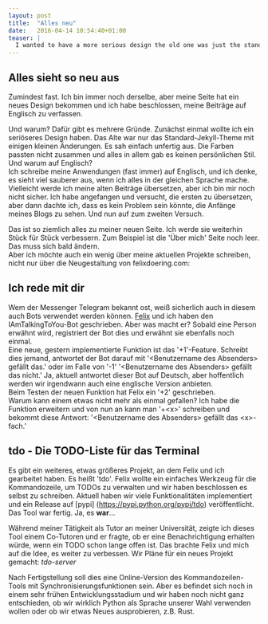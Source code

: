 ```yaml
---
layout: post
title:  "Alles neu"
date:   2016-04-14 10:54:40+01:00
teaser: |
  I wanted to have a more serious design the old one was just the standard Jekyll theme with some minor changes. It just was unready. The colors didn't match and all in all there was no personal style at all. And why in English? I write my programs (almost) in English and I think it is a much cleaner look if I just do everything in the same language. Maybe I will translate my old posts, but I am not sure yet. I started and tried to translate the first ones, but then I thought it might be not a problem to see the beginnings of my blog (well, the second attempt).
---
```

## Alles sieht so neu aus

Zumindest fast. Ich bin immer noch derselbe, aber meine Seite hat ein neues Design bekommen und ich habe beschlossen, meine Beiträge auf Englisch zu verfassen.  

Und warum?
Dafür gibt es mehrere Gründe. Zunächst einmal wollte ich ein seriöseres Design haben. Das Alte war nur das Standard-Jekyll-Theme mit einigen kleinen Änderungen.
Es sah einfach unfertig aus. Die Farben passten nicht zusammen und alles in allem gab es keinen persönlichen Stil.  
Und warum auf Englisch?  
Ich schreibe meine Anwendungen (fast immer) auf Englisch, und ich denke, es sieht viel sauberer aus, wenn ich alles in der gleichen Sprache mache. Vielleicht werde ich meine alten Beiträge übersetzen, aber ich bin mir noch nicht sicher. Ich habe angefangen und versucht, die ersten zu übersetzen, aber dann dachte ich, dass es kein Problem sein könnte, die Anfänge meines Blogs zu sehen. Und nun auf zum zweiten Versuch.

Das ist so ziemlich alles zu meiner neuen Seite. Ich werde sie weiterhin Stück für Stück verbessern. Zum Beispiel ist die 'Über mich' Seite noch leer. Das muss sich bald ändern.  
Aber ich möchte auch ein wenig über meine aktuellen Projekte schreiben, nicht nur über die Neugestaltung von felixdoering.com:

## Ich rede mit dir

Wem der Messenger Telegram bekannt ost, weiß sicherlich auch in diesem auch Bots verwendet werden können. [Felix](https://dummyco.de) und ich haben den IAmTalkingToYou-Bot geschrieben. Aber was macht er? Sobald eine Person erwähnt wird, registriert der Bot dies und erwähnt sie ebenfalls noch einmal.  
Eine neue, gestern implementierte Funktion ist das '+1'-Feature. Schreibt dies jemand, antwortet der Bot darauf mit '\<Benutzername des Absenders\> gefällt das.' oder im Falle von '-1' '\<Benutzername des Absenders\> gefällt das nicht.' Ja, aktuell antwortet dieser Bot auf Deutsch, aber hoffentlich werden wir irgendwann auch eine englische Version anbieten.  
Beim Testen der neuen Funktion hat Felix ein '+2' geschrieben.  
Warum kann einem etwas nicht mehr als einmal gefallen? Ich habe die Funktion erweitern und von nun an kann man '+\<x\>' schreiben und bekommt diese Antwort: '\<Benutzername des Absenders\> gefällt das \<x\>-fach.'

## tdo - Die TODO-Liste für das Terminal

Es gibt ein weiteres, etwas größeres Projekt, an dem Felix und ich gearbeitet haben. Es heißt 'tdo'. Felix wollte ein einfaches Werkzeug für die Kommandozeile, um TODOs zu verwalten und wir haben beschlossen es selbst zu schreiben. Aktuell haben wir viele Funktionalitäten implementiert und ein Release auf [pypi] (https://pypi.python.org/pypi/tdo) veröffentlicht. Das Tool war fertig. Ja, es **war**...

Während meiner Tätigkeit als Tutor an meiner Universität, zeigte ich dieses Tool einem Co-Tutoren und er fragte, ob er eine Benachrichtigung erhalten würde, wenn ein TODO schon lange offen ist. Das brachte Felix und mich auf die Idee, es weiter zu verbessen. Wir Pläne für ein neues Projekt gemacht: _tdo-server_

Nach Fertigstellung soll dies eine Online-Version des Kommandozeilen-Tools mit Synchronisierungsfunktionen sein. Aber es befindet sich noch in einem sehr frühen Entwicklungsstadium und wir haben noch nicht ganz entschieden, ob wir wirklich Python als Sprache unserer Wahl verwenden wollen oder ob wir etwas Neues ausprobieren, z.B. Rust.
